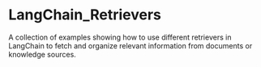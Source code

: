 # LangChain_Retrievers
A collection of examples showing how to use different retrievers in LangChain to fetch and organize relevant information from documents or knowledge sources.
